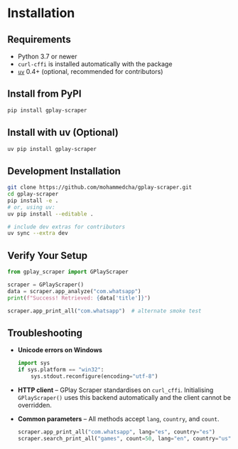 # Installation

## Requirements

- Python 3.7 or newer
- `curl-cffi` is installed automatically with the package
- [`uv`](https://github.com/astral-sh/uv) 0.4+ (optional, recommended for contributors)

## Install from PyPI

```bash
pip install gplay-scraper
```

## Install with uv (Optional)

```bash
uv pip install gplay-scraper
```

## Development Installation

```bash
git clone https://github.com/mohammedcha/gplay-scraper.git
cd gplay-scraper
pip install -e .
# or, using uv:
uv pip install --editable .

# include dev extras for contributors
uv sync --extra dev
```

## Verify Your Setup

```python
from gplay_scraper import GPlayScraper

scraper = GPlayScraper()
data = scraper.app_analyze("com.whatsapp")
print(f"Success! Retrieved: {data['title']}")

scraper.app_print_all("com.whatsapp")  # alternate smoke test
```

## Troubleshooting

- **Unicode errors on Windows**

  ```python
  import sys
  if sys.platform == "win32":
      sys.stdout.reconfigure(encoding="utf-8")
  ```

- **HTTP client** – GPlay Scraper standardises on `curl_cffi`. Initialising `GPlayScraper()` uses this backend automatically and the client cannot be overridden.

- **Common parameters** – All methods accept `lang`, `country`, and `count`.

  ```python
  scraper.app_print_all("com.whatsapp", lang="es", country="es")
  scraper.search_print_all("games", count=50, lang="en", country="us")
  ```
